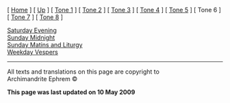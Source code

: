 \[ [Home](index.md) \] \[ [Up](oktoich.md) \] \[ [Tone 1](tone_1.md) \]
\[ [Tone 2](tone_2.md) \] \[ [Tone 3](tone_3.md) \]
\[ [Tone 4](tone_4.md) \] \[ [Tone 5](tone_5.md) \] \[ Tone 6 \]
\[ [Tone 7](tone_7.md) \] \[ [Tone 8](tone_8.md) \]

[Saturday Evening](sat6e.md)  
[Sunday Midnight](sun6nc.md)  
[Sunday Matins and Liturgy](sun6m.md)  
[Weekday Vespers](weekday_vespers7.md)

-----

All texts and translations on this page are copyright to  
Archimandrite Ephrem ©

**This page was last updated on 10 May 2009**

